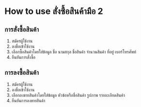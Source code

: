 # How to use สั่งซื้อสินค้ามือ 2

## การสั่งซื้อสินค้า
1. สมัครผู้ใช้งาน
2. ลงชื่อเข้าใช้งาน
3. เลือกซื้อสินค้าโดยใส่ข้อมูล ชื่อ นามสกุล ชื่อสินค้า จำนวนสินค้า ที่อยู่ เบอร์โทรศัพท์
4. ยืนยันการสั่งซื้อ

## การลงซื้อสินค้า
1. สมัครผู้ใช้งาน
2. ลงชื่อเข้าใช้งาน
3. เลือกลงขายสินค้าโดยใส่ข้อมูล หัวข้อหรือชื่อสินค้า รูปภาพ รายละเอียดสินค้า 
4. ยืนยันการลงขายสินค้า

